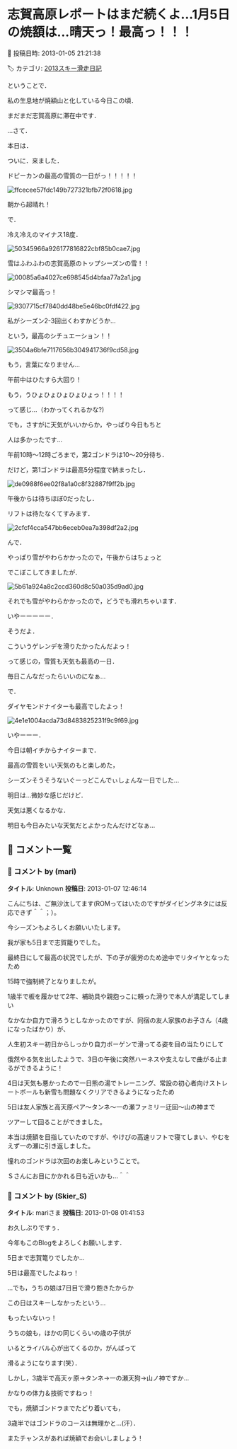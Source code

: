 # 志賀高原レポートはまだ続くよ…1月5日の焼額は…晴天っ！最高っ！！！

📅 投稿日時: 2013-01-05 21:21:38

🏷️ カテゴリ: [2013スキー滑走日記](c91dbe557f9a69230b1600e48622fdd61.md)

ということで．


私の生息地が焼額山と化している今日この頃．


まだまだ志賀高原に滞在中です．





…さて．


本日は．


ついに．来ました．


ドピーカンの最高の雪質の一日がっ！！！！！




![ffcecee57fdc149b727321bfb72f0618.jpg](images/ffcecee57fdc149b727321bfb72f0618.jpg)







朝から超晴れ！


で．


冷え冷えのマイナス18度．




![50345966a926177816822cbf85b0cae7.jpg](images/50345966a926177816822cbf85b0cae7.jpg)







雪はふわふわの志賀高原のトップシーズンの雪！！




![00085a6a4027ce698545d4bfaa77a2a1.jpg](images/00085a6a4027ce698545d4bfaa77a2a1.jpg)




シマシマ最高っ！




![9307715cf7840dd48be5e46bc0fdf422.jpg](images/9307715cf7840dd48be5e46bc0fdf422.jpg)







私がシーズン2-3回出くわすかどうか…


という，最高のシチュエーション！！




![3504a6bfe7117656b304941736f9cd58.jpg](images/3504a6bfe7117656b304941736f9cd58.jpg)




もう，言葉になりません…





午前中はひたすら大回り！


もう，うひょひょひょひょひょっ！！！！


って感じ…（わかってくれるかな?)





でも，さすがに天気がいいからか，やっぱり今日もちと


人は多かったです…


午前10時～12時ごろまで，第2ゴンドラは10～20分待ち．





だけど，第1ゴンドラは最高5分程度で納まったし．




![de0988f6ee02f8a1a0c8f32887f9ff2b.jpg](images/de0988f6ee02f8a1a0c8f32887f9ff2b.jpg)




午後からは待ちほぼ0だったし．


リフトは待たなくてすみます．




![2cfcf4cca547bb6eceb0ea7a398df2a2.jpg](images/2cfcf4cca547bb6eceb0ea7a398df2a2.jpg)







んで．


やっぱり雪がやわらかかったので，午後からはちょっと


でこぼこしてきましたが．




![5b61a924a8c2ccd360d8c50a035d9ad0.jpg](images/5b61a924a8c2ccd360d8c50a035d9ad0.jpg)




それでも雪がやわらかかったので，どうでも滑れちゃいます．





いやーーーーー．


そうだよ．


こういうゲレンデを滑りたかったんだよっ！


って感じの，雪質も天気も最高の一日．


毎日こんなだったらいいのになぁ…





で．


ダイヤモンドナイターも最高でしたよっ！




![4e1e1004acda73d8483825231f9c9f69.jpg](images/4e1e1004acda73d8483825231f9c9f69.jpg)




いやーーー．


今日は朝イチからナイターまで．


最高の雪質をいい天気のもと楽しめた，


シーズンそうそうないぐーっどこんでぃしょんな一日でした…





明日は…微妙な感じだけど．


天気は悪くなるかな．


明日も今日みたいな天気だとよかったんだけどなぁ…

## 💬 コメント一覧

### 💬 コメント by (mari)
**タイトル**: Unknown
**投稿日**: 2013-01-07 12:46:14

こんにちは、ご無沙汰してます(ROMってはいたのですがダイビングネタには反応できず＾＾；）。

今シーズンもよろしくお願いいたします。



我が家も5日まで志賀籠りでした。

最終日にして最高の状況でしたが、下の子が疲労のため途中でリタイヤとなったため

15時で強制終了となりましたが。



1歳半で板を履かせて2年、補助具や親抱っこに頼った滑りで本人が満足してしまい

なかなか自力で滑ろうとしなかったのですが、同宿の友人家族のお子さん（4歳になったばかり）が、

人生初スキー初日からしっかり自力ボーゲンで滑ってる姿を目の当たりにして

俄然やる気を出したようで、3日の午後に突然ハーネスや支えなしで曲がる止まるができるように！

4日は天気も悪かったので一日熊の湯でトレーニング、常設の初心者向けストレートポールも新雪も問題なくクリアできるようになったため

5日は友人家族と高天原ペア～タンネ～一の瀬ファミリー迂回～山の神まで

ツアーして回ることができました。

本当は焼額を目指していたのですが、やけびの高速リフトで寝てしまい、やむをえず一の瀬に引き返しました。

憧れのゴンドラは次回のお楽しみということで。



Ｓさんにお目にかかれる日も近いかも…＾＾

### 💬 コメント by (Skier_S)
**タイトル**: mariさま
**投稿日**: 2013-01-08 01:41:53

お久しぶりですぅ．

今年もこのBlogをよろしくお願いします．



5日まで志賀篭りでしたか…

5日は最高でしたよねっ！

…でも，うちの娘は7日目で滑り飽きたからか

この日はスキーしなかったという…

もったいないっ！



うちの娘も，ほかの同じくらいの歳の子供が

いるとライバル心が出てくるのか，がんばって

滑るようになります(笑）．



しかし，3歳半で高天ヶ原→タンネ→一の瀬天狗→山ノ神ですか…

かなりの体力＆技術ですねっ！



でも，焼額ゴンドラまでたどり着いても，

3歳半ではゴンドラのコースは無理かと…(汗）．



またチャンスがあれば焼額でお会いしましょう！

